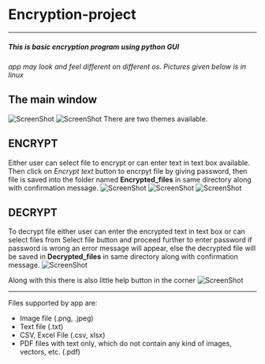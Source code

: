 # Encryption-project
---
##### This is basic encryption program using python GUI 

*app may look and feel different on different os. Pictures given below is in linux*

## The main window
![ScreenShot](/media/main_win_dark.png?raw=true "Title") 
![ScreenShot](/media/main_win_light.png?raw=true "Title")
There are two themes available.

## ENCRYPT
Either user can select file to encrypt or can enter text in text box available. Then click on *Encrypt text* button to encrpyt file by giving password, then file is saved into the folder named **Encrypted_files** in same directory along with confirmation message.
![ScreenShot](/media/encrypt_dark.png?raw=true "Title")
![ScreenShot](/media/confirmation_msg_box.png?raw=true "Title") ![ScreenShot](/media/password_error_msg.png?raw=true "Title")

## DECRYPT
To decrypt file either user can enter the encrypted text in text box or can select files from Select file button and proceed further to enter password if password is wrong an error message will appear, else the decrypted file will be saved in **Decrypted_files** in same directory along with confirmation message.
![ScreenShot](/media/decrypt_dark.png?raw=true "Title")


Along with this there is also little help button in the corner   ![ScreenShot](/media/help_icon.png?raw=true "Title")

---
Files supported by app are:

- Image file (.png, .jpeg)
- Text file (.txt)
- CSV, Excel File (.csv, xlsx)
- PDF files with text only, which do not contain any kind of images, vectors, etc. (.pdf)